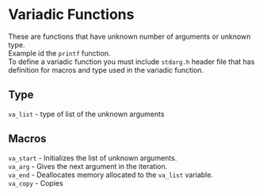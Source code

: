 # Variadic Functions
These are functions that have unknown number of arguments or unknown type.  
Example id the ```printf``` function.  
To define a variadic function you must include ```stdarg.h``` header file that has definition for macros and type used in the variadic function.   
## Type   
```va_list``` - type of list of the unknown arguments  
## Macros
```va_start``` - Initializes the list of unknown arguments.  
```va_arg``` - Gives the next argument in the iteration.  
```va_end``` - Deallocates memory allocated to the ```va_list``` variable.  
```va_copy``` - Copies 
